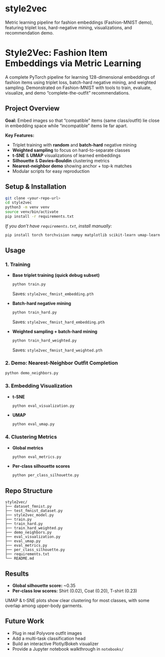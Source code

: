 # style2vec
Metric learning pipeline for fashion embeddings (Fashion-MNIST demo), featuring triplet loss, hard-negative mining, visualizations, and recommendation demo.

# Style2Vec: Fashion Item Embeddings via Metric Learning

A complete PyTorch pipeline for learning 128-dimensional embeddings of fashion items using triplet loss, batch-hard negative mining, and weighted sampling. Demonstrated on Fashion-MNIST with tools to train, evaluate, visualize, and demo “complete-the-outfit” recommendations.

## Project Overview

**Goal:** Embed images so that “compatible” items (same class/outfit) lie close in embedding space while “incompatible” items lie far apart.

**Key Features:**
- Triplet training with **random** and **batch-hard** negative mining  
- **Weighted sampling** to focus on hard-to-separate classes  
- **t-SNE** & **UMAP** visualizations of learned embeddings  
- **Silhouette** & **Davies–Bouldin** clustering metrics  
- **Nearest-neighbor demo** showing anchor + top-k matches  
- Modular scripts for easy reproduction  

## Setup & Installation

```bash
git clone <your-repo-url>
cd style2vec
python3 -m venv venv
source venv/bin/activate
pip install -r requirements.txt
```

*If you don’t have `requirements.txt`, install manually:*

```bash
pip install torch torchvision numpy matplotlib scikit-learn umap-learn
```

## Usage

### 1. Training

- **Base triplet training (quick debug subset)**
  ```bash
  python train.py
  ```
  Saves: `style2vec_fmnist_embedding.pth`

- **Batch-hard negative mining**
  ```bash
  python train_hard.py
  ```
  Saves: `style2vec_fmnist_hard_embedding.pth`

- **Weighted sampling + batch-hard mining**
  ```bash
  python train_hard_weighted.py
  ```
  Saves: `style2vec_fmnist_hard_weighted.pth`

### 2. Demo: Nearest-Neighbor Outfit Completion

```bash
python demo_neighbors.py
```

### 3. Embedding Visualization

- **t-SNE**
  ```bash
  python eval_visualization.py
  ```
- **UMAP**
  ```bash
  python eval_umap.py
  ```

### 4. Clustering Metrics

- **Global metrics**
  ```bash
  python eval_metrics.py
  ```
- **Per-class silhouette scores**
  ```bash
  python per_class_silhouette.py
  ```

## Repo Structure

```
style2vec/
├── dataset_fmnist.py
├── test_fmnist_dataset.py
├── style2vec_model.py
├── train.py
├── train_hard.py
├── train_hard_weighted.py
├── demo_neighbors.py
├── eval_visualization.py
├── eval_umap.py
├── eval_metrics.py
├── per_class_silhouette.py
├── requirements.txt
└── README.md
```

## Results

- **Global silhouette score:** ~0.35  
- **Per-class low scores:** Shirt (0.02), Coat (0.20), T-shirt (0.23)

UMAP & t-SNE plots show clear clustering for most classes, with some overlap among upper-body garments.

## Future Work

- Plug in real Polyvore outfit images  
- Add a multi-task classification head  
- Build an interactive Plotly/Bokeh visualizer  
- Provide a Jupyter notebook walkthrough in `notebooks/`


